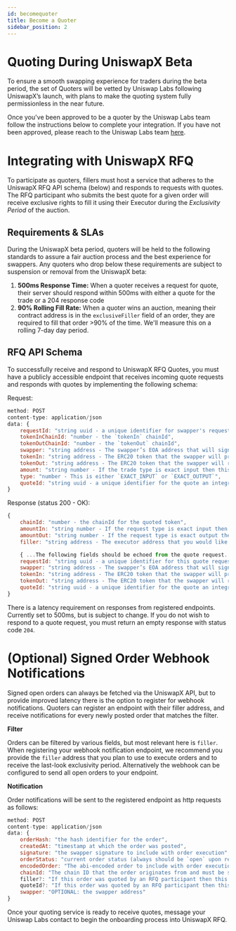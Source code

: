 ```yaml
---
id: becomequoter
title: Become a Quoter
sidebar_position: 2
---
```

# Quoting During UniswapX Beta
To ensure a smooth swapping experience for traders during the beta period, the set of Quoters will be vetted by Uniswap Labs following UniswapX’s launch, with plans to make the quoting system fully permissionless in the near future.

Once you've been approved to be a quoter by the Uniswap Labs team follow the instructions below to complete your integration. If you have not been approved, please reach to the Uniswap Labs team [here](mailto:quoters@uniswap.org).

# Integrating with UniswapX RFQ

To participate as quoters, fillers must host a service that adheres to the UniswapX RFQ API schema (below) and responds to requests with quotes. The RFQ participant who submits the best quote for a given order will receive exclusive rights to fill it using their Executor during the _Exclusivity Period_ of the auction.

## Requirements & SLAs
During the UniswapX beta period, quoters will be held to the following standards to assure a fair auction process and the best experience for swappers. Any quoters who drop below these requirements are subject to suspension or removal from the UniswapX beta: 

1. **500ms Response Time:** When a quoter receives a request for quote, their server should respond within 500ms with either a quote for the trade or a 204 response code
2. **90% Rolling Fill Rate:** When a quoter wins an auction, meaning their contract address is in the `exclusiveFiller` field of an order, they are required to fill that order >90% of the time. We'll measure this on a rolling 7-day day period.

## RFQ API Schema

To successfully receive and respond to UniswapX RFQ Quotes, you must have a publicly accessible endpoint that receives incoming quote requests and responds with quotes by implementing the following schema:

Request:

```jsx
method: POST
content-type: application/json
data: {
    requestId: "string uuid - a unique identifier for swapper's request",
    tokenInChainId: "number - the `tokenIn` chainId",
    tokenOutChainId: "number - the `tokenOut` chainId",
    swapper: "string address - The swapper’s EOA address that will sign the order",
    tokenIn: "string address - The ERC20 token that the swapper will provide",
    tokenOut: "string address - The ERC20 token that the swapper will receive",
    amount: "string number - If the trade type is exact input then this is amount of `tokenIn` the user wants to swap otherwise this is amount of tokenOut the user wants to receive",
    type: "number - This is either `EXACT_INPUT` or `EXACT_OUTPUT`",
    quoteId: "string uuid - a unique identifier for the quote an integrator is sending back"
}
```

Response (status 200 - OK):

```jsx
{
    chainId: "number - the chainId for the quoted token",
    amountIn: "string number - If the request type is exact input then this field is `amount` from the quote request, otherwise this is the provided quote",
    amountOut: "string number - If the request type is exact output then this field is `amount` from the quote request, otherwise this is the provided quote",
    filler: "string address - The executor address that you would like to have last-look exclusivity for this order"

    { ...The following fields should be echoed from the quote request...},
    requestId: "string uuid - a unique identifier for this quote request",
    swapper: "string address - The swapper’s EOA address that will sign the order",
    tokenIn: "string address - The ERC20 token that the swapper will provide",
    tokenOut: "string address - The ERC20 token that the swapper will receive",
    quoteId: "string uuid - a unique identifier for the quote an integrator is sending back"
}
```

There is a latency requirement on responses from registered endpoints. Currently set to 500ms, but is subject to change. If you do not wish to respond to a quote request, you must return an empty response with status code `204`.

# (Optional) Signed Order Webhook Notifications

Signed open orders can always be fetched via the UniswapX API, but to provide improved latency there is the option to register for webhook notifications. Quoters can register an endpoint with their filler address, and receive notifications for every newly posted order that matches the filter. 

**Filter**

Orders can be filtered by various fields, but most relevant here is `filler`. When registering your webhook notification endpoint, we recommend you provide the `filler` address that you plan to use to execute orders and to receive the last-look exclusivity period. Alternatively the webhook can be configured to send all open orders to your endpoint. 

**Notification**

Order notifications will be sent to the registered endpoint as http requests as follows:

```jsx
method: POST
content-type: application/json
data: {
    orderHash: "the hash identifier for the order", 
    createdAt: "timestamp at which the order was posted",
    signature: "the swapper signature to include with order execution",
    orderStatus: "current order status (always should be `open` upon receiving notification)",
    encodedOrder: "The abi-encoded order to include with order execution. This can be decoded using the Uniswapx-SDK (https://github.com/uniswap/uniswapx-sdk) to verify order fields and signature",
    chainId: "The chain ID that the order originates from and must be settled on",
    filler?: "If this order was quoted by an RFQ participant then this will be their filler address",
    quoteId?: "If this order was quoted by an RFQ participant then this will be the requestId from the quote request",
    swapper: "OPTIONAL: the swapper address"
}
```

Once your quoting service is ready to receive quotes, message your Uniswap Labs contact to begin the onboarding process into UniswapX RFQ.
